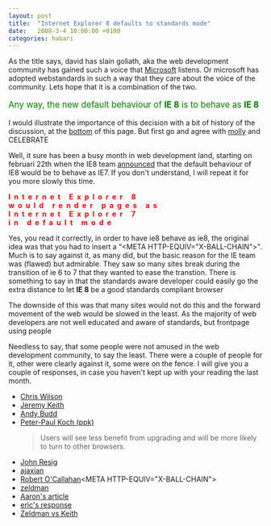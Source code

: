 ```yaml
---
layout: post
title:  "Internet Explorer 8 defaults to standards mode"
date:   2008-3-4 10:00:00 +0100
categories: habari
---
```

<p>As the title says, david has slain goliath, aka the web development community has gained such a voice that <a href="http://www.microsoft.com">Microsoft</a> listens. Or microsoft has adopted webstandards in such a way that they care about the voice of the community. Lets hope that it is a combination of the two.</p>
<p style="font-size: 120%; color: green">Any way, the new default behaviour of <strong>IE 8</strong> is to behave as <strong>IE 8</strong></p>
<p>I would illustrate the importance of this decision with a bit of history of the discussion, at the <a href="#history">bottom</a> of this page. But first go and agree with <a href="http://www.molly.com/2008/03/03/ie8-standards-mode-to-be-default/">molly</a> and CELEBRATE</p>
<p>Well, it sure has been a busy month in web development land, starting on februari 22th when the IE8 team <a href="http://blogs.msdn.com/ie/archive/2008/01/21/compatibility-and-ie8.aspx">announced</a> that the default behaviour of IE8 would be to behave as IE7. If you don't understand, I will repeat it for you more slowly this time.</p>
<p><strong style="letter-spacing: .5em; color: red;">Internet Explorer 8<br />would render pages as <br />Internet Explorer 7<br />in default mode</strong></p>
<p>Yes, you read it correctly, in order to have ie8 behave as ie8, the original idea was that you had to insert a <q cite="Robert O'Callahan">&#60;META HTTP-EQUIV="X-BALL-CHAIN"&#62;</q>. Much is to say against it, as many did, but the basic reason for the IE team was (flawed) but admirable. They saw so many sites break during the transition of ie 6 to 7 that they wanted to ease the transtion. There is something to say in that the standards aware developer could easily go the extra distance to let <strong>IE 8</strong> be a good standards compliant browser</p><p>The downside of this was that many sites would not do this and the forward movement of the web would be slowed in the least. As the majority of web developers are not well educated and aware of standards, but frontpage using people

<p>Needless to say, that some people were not amused in the web development community, to say the least. There were a couple of people for it, other were clearly against it, some were on the fence. I will give you a couple of responses, in case you haven't kept up with your reading the last month.</p>
<ul id="history">
<li><a href="http://blogs.msdn.com/ie/archive/2008/01/21/compatibility-and-ie8.aspx" rel="met">Chris Wilson</a></li>
<li><a href="http://adactio.com/journal/1402/" rel="met">Jeremy Keith</a></li>
<li><a href="http://www.andybudd.com/archives/2008/01/has_internet_ex/" rel="met">Andy Budd</a></li>
<li><a href="http://www.quirksmode.org/blog/archives/2008/01/the_versioning.html" rel="met friend">Peter-Paul Koch (ppk)</a>
<blockquote><p>Users will see less benefit from upgrading and will be more likely to turn to other browsers.</p></blockquote></li>
<li><a href="http://ejohn.org/blog/meta-madness/" rel="met">John Resig</a></li>
<li><a href="http://ajaxian.com/archives/ie8-compatibility-with-x-ua-compatible">ajaxian</a></li>
<li><a href="http://weblogs.mozillazine.org/roc/archives/2008/01/post_2.html">Robert O'Callahan</a>&#60;META HTTP-EQUIV="X-BALL-CHAIN"&#62;</li>
<li><a href="http://www.zeldman.com/2008/01/22/in-defense-of-version-targeting/">zeldman</a></li>
<li><a href="http://www.alistapart.com/articles/beyonddoctype">Aaron's article</a></li>
<li><a href="http://www.alistapart.com/articles/fromswitchestotargets">eric's response</a></li>
<li><a href="http://www.alistapart.com/issues/253">Zeldman vs Keith</a></li></ul>
